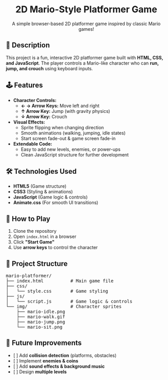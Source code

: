 <h1 align="center">2D Mario-Style Platformer Game</h1>
<p align="center">A simple browser-based 2D platformer game inspired by classic Mario games!</p>

<h2>📝 Description</h2>
<p>This project is a fun, interactive 2D platformer game built with <strong>HTML, CSS, and JavaScript</strong>. The player controls a Mario-like character who can <strong>run, jump, and crouch</strong> using keyboard inputs.</p>

<h2>🕹️ Features</h2>
<ul>
  <li><strong>Character Controls:</strong>
    <ul>
      <li><strong>← → Arrow Keys:</strong> Move left and right</li>
      <li><strong>↑ Arrow Key:</strong> Jump (with gravity physics)</li>
      <li><strong>↓ Arrow Key:</strong> Crouch</li>
    </ul>
  </li>
  <li><strong>Visual Effects:</strong>
    <ul>
      <li>Sprite flipping when changing direction</li>
      <li>Smooth animations (walking, jumping, idle states)</li>
      <li>Start screen fade-out & game screen fade-in</li>
    </ul>
  </li>
  <li><strong>Extendable Code:</strong>
    <ul>
      <li>Easy to add new levels, enemies, or power-ups</li>
      <li>Clean JavaScript structure for further development</li>
    </ul>
  </li>
</ul>

<h2>🛠️ Technologies Used</h2>
<ul>
  <li><strong>HTML5</strong> (Game structure)</li>
  <li><strong>CSS3</strong> (Styling & animations)</li>
  <li><strong>JavaScript</strong> (Game logic & controls)</li>
  <li><strong>Animate.css</strong> (For smooth UI transitions)</li>
</ul>

<h2>🚀 How to Play</h2>
<ol>
  <li>Clone the repository</li>
  <li>Open <code>index.html</code> in a browser</li>
  <li>Click <strong>"Start Game"</strong></li>
  <li>Use <strong>arrow keys</strong> to control the character</li>
</ol>

<h2>📂 Project Structure</h2>
<pre>
mario-platformer/
├── index.html          # Main game file
├── css/
│   └── style.css       # Game styling
├── js/
│   └── script.js       # Game logic & controls
└── img/                # Character sprites
    ├── mario-idle.png
    ├── mario-walk.gif
    ├── mario-jump.png
    └── mario-sit.png
</pre>

<h2>🔮 Future Improvements</h2>
<ul>
  <li>[ ] Add <strong>collision detection</strong> (platforms, obstacles)</li>
  <li>[ ] Implement <strong>enemies & coins</strong></li>
  <li>[ ] Add <strong>sound effects & background music</strong></li>
  <li>[ ] Design <strong>multiple levels</strong></li>
</ul>
